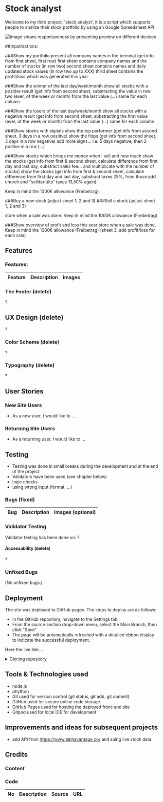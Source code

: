 # Stock analyst

Welcome to my third project, 'stock analyst', it is a script which supports people to analize their stock portfolio by using an Google Spreedsheet API. 

<img src="images_README/AmIresponsive.PNG" alt="image shows responisveness by presenting preview on different devices">

##Input/actions:

###Show my portfolio
present all company names in the terminal (get info from first sheet, first row)
first sheet contains company names and the number of stocks (in row two)
second sheet contains names and daily updated stock values (in row two up to XXX)
thrid sheet contains the profit/loss which was generated this year

###Show the winner of the last day/week/month
show all stocks with a positive result (get info from second sheet, substracting the value in row two (ever, of the week or month) from the last value (...) same for each column

###Show the losers of the last day/week/month
show all stocks with a negative result (get info from second sheet, substracting the first value (ever, of the week or month) from the last value (...) same for each column

###Show stocks with signals
show the top performer (get info from second sheet, 3 days in a row positive)
show the flops (get info from second sheet, 3 days in a row negative)
add more signs... i.e. 5 days negative, then 2 postive in a row (...) 

###Show stocks which brings me money when I sell and how much
show the stocks (get info from first & second sheet, calculate difference from first day and last day, substract sales fee... and multiplicate with the number of stocks)
show the stocks (get info from first & second sheet, calculate difference from first day and last day, substract taxes 25%, from those add church and "solidaritäts" taxes 13,50% again)

Keep in mind the 1000€ allowance (Freibetrag)

###Buy a new stock (adjust sheet 1, 2 and 3)
###Sell a stock (adjust sheet 1, 2 and 3)

store when a sale was done. Keep in mind the 1000€ allowance (Freibetrag)

###Show overview of profit and loss this year
store when a sale was done. Keep in mind the 1000€ allowance (Freibetrag) (sheet 3, add profit/loss for each sale)


## Features



### Features:

| Feature | Description  | images |
| --- |------------- | ------------- |



### The Footer (delete)
?

## UX Design (delete)
?

### Color Scheme (delete)
?

### Typography (delete)
?

## User Stories

### New Site Users

- As a new user, I would like to ...



### Returning Site Users

- As a returning user, I would like to ...



## Testing
- Testing was done in small breaks during the development and at the end of the project
- Validators have been used (see chapter below)
- logic checks
- using wrong input (format, ...)

### Bugs (fixed)

| Bug | Description  | images (optional) |
| --- |------------- | ------------- |

### Validator Testing
Validator testing has been done on:
?

#### Accessability (delete)
?

### Unfixed Bugs
(No unfixed bugs.)

## Deployment

The site was deployed to GitHub pages. The steps to deploy are as follows:

- In the GitHub repository, navigate to the Settings tab
- From the source section drop-down menu, select the Main Branch, then click "Save"
- The page will be automatically refreshed with a detailed ribbon display to indicate the successful deployment.


Here the live link:  ...

<details>
    <summary>Cloning repository</summary>

1. Visit the GitHub repository.
2. Find the Code button situated above the file list and give it a click.
3. Choose your preferred cloning method — whether it's HTTPS, SSH, or GitHub and hit the copy button to copy the URL to your clipboard.
4. Launch Git Bash or Terminal.
5. Navigate to the directory where you want the cloned directory to reside.
6. In your IDE Terminal, input the following command to clone the repository:
 git clone https://github.com/Fl0W97/ci_p3_stock-analyst.git
7. Press Enter to create your local clone.

</details>


## Tools & Technologies used

- node.js
- phython
- Git used for version control (git status, git add, git commit)
- GitHub used for secure online code storage
- GitHub Pages used for hosting the deployed front-end site
- Gitpod used for local IDE for development


## Improvements and ideas for subsequent projects

- add API from https://www.alphavantage.co/ and suing live stock data



## Credits

### Content


### Code

| No | Description  | Source | URL |
| --- |------------- | ------------- | ------------- |

